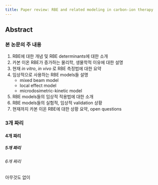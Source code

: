 ```yaml
---
title: Paper review: RBE and related modeling in carbon-ion therapy
---
```

## Abstract

### 본 논문의 주 내용
1. RBE에 대한 개념 및 RBE determinants에 대한 소개
2. 카본 이온 RBE가 증가하는 물리학, 생물학적 이유에 대한 설명
3. 현재 _in vitro_, _in vivo_ 로 RBE 측정법에 대한 요약
4. 임상적으로 사용하는 RBE models들 설명
	- mixed beam model
	- local effect model
	- microdosimetric-kinetic model
5. RBE models들의 임상적 적용법에 대한 소개
6. RBE models들의 실험적, 임상적 validation 상황
7. 현재까지 카본 이온 RBE에 대한 상황 요약, open questions

### 3개 짜리
#### 4개 짜리
##### 5개 짜리
###### 6개 짜리
아무것도 없이

